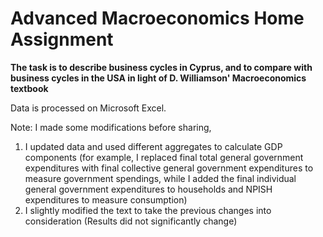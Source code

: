 # Advanced Macroeconomics Home Assignment

**The task is to describe business cycles in Cyprus, and to compare with business cycles in the USA in light of D. Williamson' Macroeconomics textbook**

Data is processed on Microsoft Excel.

Note: I made some modifications before sharing, 
  1. I updated data and used different aggregates to calculate GDP components (for example, I replaced final total general government expenditures with final collective general government expenditures to measure government spendings, while I added the final individual general government expenditures to households and NPISH expenditures to measure consumption)
  2. I slightly modified the text to take the previous changes into consideration (Results did not significantly change)
